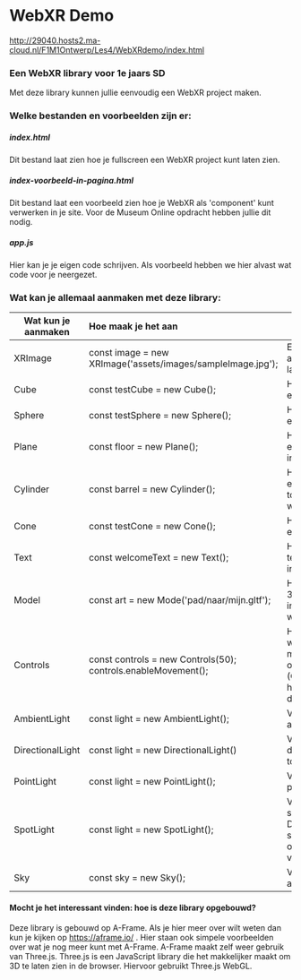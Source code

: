 # WebXR Demo

http://29040.hosts2.ma-cloud.nl/F1M1Ontwerp/Les4/WebXRdemo/index.html



### Een WebXR library voor 1e jaars SD

Met deze library kunnen jullie eenvoudig een WebXR project maken.

### Welke bestanden en voorbeelden zijn er:
##### index.html 
Dit bestand laat zien hoe je fullscreen een WebXR project kunt laten zien.

##### index-voorbeeld-in-pagina.html 
Dit bestand laat een voorbeeld zien hoe je WebXR als 'component' kunt verwerken in je site. Voor de Museum Online opdracht hebben jullie dit nodig.

##### app.js
Hier kan je je eigen code schrijven. Als voorbeeld hebben we hier alvast wat code voor je neergezet.

### Wat kan je allemaal aanmaken met deze library:

|Wat kun je aanmaken |Hoe maak je het aan|Wat kan je er mee?|
|---|:---|---|
| XRImage | const image = new XRImage('assets/images/sampleImage.jpg'); | Een afbeelding/plaatje laten zien |
| Cube | const testCube = new Cube(); | Hiermee maak je een 3d box aan |
| Sphere | const testSphere = new Sphere(); | Hiermee maak je een sphere aan |
| Plane | const floor = new Plane(); | Hiermee voeg je een plat vlak toe in je 3D wereld |
| Cylinder | const barrel = new Cylinder(); | Hiermee voeg je een cylinder vorm toe aan je 3D wereld |
| Cone | const testCone = new Cone(); | Hiermee voeg je een cone toe |
| Text | const welcomeText = new Text(); | Hiermee kan je tekst weergeven in je 3D wereld |
| Model | const art = new Mode('pad/naar/mijn.gltf'); | Hiermee kan je 3D models inladen in je wereld |
| Controls | const controls = new Controls(50); controls.enableMovement(); | Hiermee zetten we de mogelijkheid aan om te teleporten (Oculus quest) en het bewegen met de pijltjes toetsen |
| AmbientLight | const light = new AmbientLight(); | Voeg een ambientlight toe |
| DirectionalLight | const light = new DirectionalLight() | Voeg een directional light toe |
| PointLight | const light = new PointLight(); | Voeg een pointlight toe |
| SpotLight | const light = new SpotLight(); | Voeg een spotlamp toe. Deze kan specifiek richten op een ander voorwerp |
| Sky | const sky = new Sky(); | Voeg een 360 afbeelding toe |

#### Mocht je het interessant vinden: hoe is deze library opgebouwd?
Deze library is gebouwd op A-Frame. Als je hier meer over wilt weten dan kun je kijken op https://aframe.io/ . Hier staan ook simpele voorbeelden over wat je nog meer kunt met A-Frame.
A-Frame maakt zelf weer gebruik van Three.js. Three.js is een JavaScript library die het makkelijker maakt om 3D te laten zien in de browser. Hiervoor gebruikt Three.js WebGL.